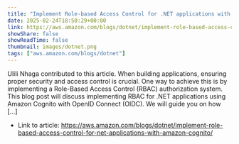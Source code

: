 ```yaml
---
title: "Implement Role-based Access Control for .NET applications with Amazon Cognito"
date: 2025-02-24T18:50:29+00:00
link: https://aws.amazon.com/blogs/dotnet/implement-role-based-access-control-for-net-applications-with-amazon-cognito/
showShare: false
showReadTime: false
thumbnail: images/dotnet.png
tags: ["aws.amazon.com/blogs/dotnet"]
---
```

Ulili Nhaga contributed to this article. When building applications, ensuring proper security and access control is crucial. One way to achieve this is by implementing a Role-Based Access Control (RBAC) authorization system. This blog post will discuss implementing RBAC for .NET applications using Amazon Cognito with OpenID Connect (OIDC). We will guide you on how […]

- Link to article: https://aws.amazon.com/blogs/dotnet/implement-role-based-access-control-for-net-applications-with-amazon-cognito/
